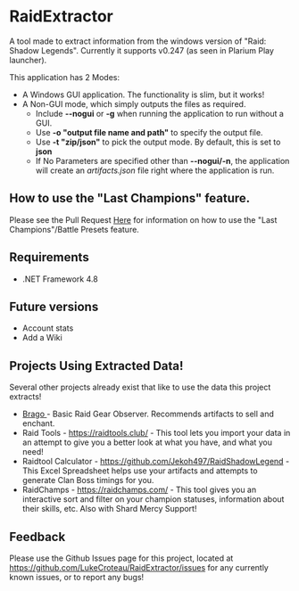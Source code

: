 # RaidExtractor
A tool made to extract information from the windows version of "Raid: Shadow Legends". Currently it supports v0.247 (as seen in Plarium Play launcher).

This application has 2 Modes:
* A Windows GUI application. The functionality is slim, but it works!
* A Non-GUI mode, which simply outputs the files as required.
  * Include **--nogui** or **-g** when running the application to run without a GUI.
  * Use **-o "output file name and path"** to specify the output file.
  * Use **-t "zip/json"** to pick the output mode. By default, this is set to **json**
  * If No Parameters are specified other than **--nogui/-n**, the application will create an *artifacts.json* file right where the application is run.

## How to use the "Last Champions" feature.
Please see the Pull Request [Here](https://github.com/LukeCroteau/RaidExtractor/pull/59#issue-622569910) for information on how to use the "Last Champions"/Battle Presets feature.

## Requirements
* .NET Framework 4.8

## Future versions
* Account stats
* Add a Wiki

## Projects Using Extracted Data!
Several other projects already exist that like to use the data this project extracts!

* [Brago ](https://laughing-engelbart-62bcb5.netlify.app/) - Basic Raid Gear Observer. Recommends artifacts to sell and enchant.
* Raid Tools - https://raidtools.club/ - This tool lets you import your data in an attempt to give you a better look at what you have, and what you need!
* Raidtool Calculator - https://github.com/Jekoh497/RaidShadowLegend - This Excel Spreadsheet helps use your artifacts and attempts to generate Clan Boss timings for you.
* RaidChamps - https://raidchamps.com/ - This tool gives you an interactive sort and filter on your champion statuses, information about their skills, etc. Also with Shard Mercy Support!

## Feedback
Please use the Github Issues page for this project, located at https://github.com/LukeCroteau/RaidExtractor/issues for any currently known issues, or to report any bugs!
